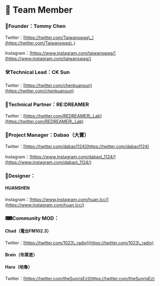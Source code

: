 # 💼 Team Member

### 👑Founder：Tommy Chen

Twitter：[https://twitter.com/Taiwanswag\_](https://twitter.com/Taiwanswag\_)

Instagram：[https://www.instagram.com/taiwanswag/](https://www.instagram.com/taiwanswag/)

### 🛠Technical Lead：CK Sun

Twitter：[https://twitter.com/chenkuansun](https://twitter.com/chenkuansun)

### 💪Technical Partner：RE:DREAMER

Twitter：[https://twitter.com/REDREAMER\_Lab](https://twitter.com/REDREAMER\_Lab)

### 👟Project Manager：Dabao（大寶）

Twitter：[https://twitter.com/dabao1124](https://twitter.com/dabao1124)

Instagram：[https://www.instagram.com/dabao\_1124/](https://www.instagram.com/dabao\_1124/)

### 📐Designer：

#### HUANSHEN

Instagram：[https://www.instagram.com/huan.lcc/](https://www.instagram.com/huan.lcc/)

### ⌨Community MOD：

#### Chad（電台FM102.3）

Twitter：[https://twitter.com/1023\_radio](https://twitter.com/1023\_radio)

#### Brain（布萊恩）

#### Haru（哈魯）

Twitter：[https://twitter.com/theSunrisEz](https://twitter.com/theSunrisEz)



